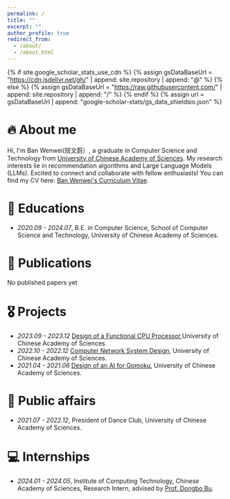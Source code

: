 ```yaml
---
permalink: /
title: ""
excerpt: ""
author_profile: true
redirect_from: 
  - /about/
  - /about.html
---
```


{% if site.google_scholar_stats_use_cdn %}
{% assign gsDataBaseUrl = "https://cdn.jsdelivr.net/gh/" | append: site.repository | append: "@" %}
{% else %}
{% assign gsDataBaseUrl = "https://raw.githubusercontent.com/" | append: site.repository | append: "/" %}
{% endif %}
{% assign url = gsDataBaseUrl | append: "google-scholar-stats/gs_data_shieldsio.json" %}

<span class='anchor' id='about-me'></span>


# 🔥 About me
Hi, I'm Ban Wenwei(班文蔚）, a graduate in Computer Science and Technology from [University of Chinese Academy of Sciences](https://www.ucas.edu.cn/). My research interests lie in recommendation algorithms and Large Language Models (LLMs). Excited to connect and collaborate with fellow enthusiasts! 
You can find my CV here: [Ban Wenwei's Curriculum Vitae](../assets/CV_Wenwei_Ban.pdf).

# 📖 Educations
- *2020.09 - 2024.07*, B.E. in Computer Science, School of Computer Science and Technology, University of Chinese Academy of Sciences.


# 📝 Publications 
No published papers yet

# 🎖 Projects
- *2023.09 - 2023.12* [Design of a Functional CPU Processor](https://github.com/banwwup/CPU),University of Chinese Academy of Sciences. 
- *2022.10 - 2022.12* [Computer Network System Design](https://github.com/banwwup/Computer-Network), University of Chinese Academy of Sciences.
- *2021.04 - 2021.06* [Design of an AI for Gomoku](https://github.com/banwwup/Gomoku), University of Chinese Academy of Sciences.

# 💬 Public affairs
- *2021.07 - 2022.12*, President of Dance Club, University of Chinese Academy of Sciences. 


# 💻 Internships
- *2024.01 - 2024.05*, Institute of Computing Technology, Chinese Academy of Sciences, Research Intern, advised by [Prof. Dongbo Bu](http://www.ict.cas.cn/sourcedb/cn/jssrck/200909/t20090917_2496584.html).

